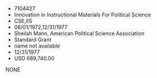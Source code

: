 * 7104427
* Innovation in Instructional Materials For Political Science
* CSE,IIS
* 06/01/1972,12/31/1977
* Sheilah Mann, American Political Science Association
* Standard Grant
*   name not available
* 12/31/1977
* USD 689,740.00

NONE